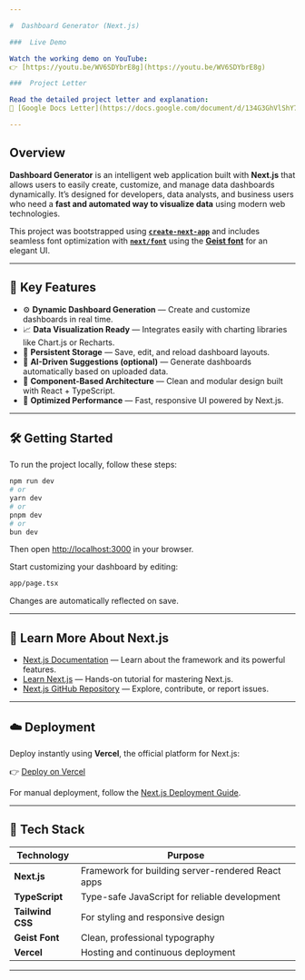 ```yaml
---

#  Dashboard Generator (Next.js)

###  Live Demo

Watch the working demo on YouTube:
👉 [https://youtu.be/WV6SDYbrE8g](https://youtu.be/WV6SDYbrE8g)

###  Project Letter

Read the detailed project letter and explanation:
📄 [Google Docs Letter](https://docs.google.com/document/d/134G3GhVlShY7vkW_593s9uvNcRouahuqEjW4-Al9EzY/edit?usp=drivesdk)

---
```


##  Overview

**Dashboard Generator** is an intelligent web application built with **Next.js** that allows users to easily create, customize, and manage data dashboards dynamically.
It’s designed for developers, data analysts, and business users who need a **fast and automated way to visualize data** using modern web technologies.

This project was bootstrapped using **[`create-next-app`](https://nextjs.org/docs/app/api-reference/cli/create-next-app)** and includes seamless font optimization with **[`next/font`](https://nextjs.org/docs/app/building-your-application/optimizing/fonts)** using the **[Geist font](https://vercel.com/font)** for an elegant UI.

---

## 🧩 Key Features

* ⚙️ **Dynamic Dashboard Generation** — Create and customize dashboards in real time.
* 📈 **Data Visualization Ready** — Integrates easily with charting libraries like Chart.js or Recharts.
* 💾 **Persistent Storage** — Save, edit, and reload dashboard layouts.
* 🧠 **AI-Driven Suggestions (optional)** — Generate dashboards automatically based on uploaded data.
* 🧱 **Component-Based Architecture** — Clean and modular design built with React + TypeScript.
* 🚀 **Optimized Performance** — Fast, responsive UI powered by Next.js.

---

## 🛠️ Getting Started

To run the project locally, follow these steps:

```bash
npm run dev
# or
yarn dev
# or
pnpm dev
# or
bun dev
```

Then open [http://localhost:3000](http://localhost:3000) in your browser.

Start customizing your dashboard by editing:

```bash
app/page.tsx
```

Changes are automatically reflected on save.

---

## 📘 Learn More About Next.js

* [Next.js Documentation](https://nextjs.org/docs) — Learn about the framework and its powerful features.
* [Learn Next.js](https://nextjs.org/learn) — Hands-on tutorial for mastering Next.js.
* [Next.js GitHub Repository](https://github.com/vercel/next.js) — Explore, contribute, or report issues.

---

## ☁️ Deployment

Deploy instantly using **Vercel**, the official platform for Next.js:

👉 [Deploy on Vercel](https://vercel.com/new?utm_medium=default-template&filter=next.js&utm_source=create-next-app&utm_campaign=create-next-app-readme)

For manual deployment, follow the [Next.js Deployment Guide](https://nextjs.org/docs/app/building-your-application/deploying).

---

## 🧠 Tech Stack

| Technology       | Purpose                                           |
| ---------------- | ------------------------------------------------- |
| **Next.js**      | Framework for building server-rendered React apps |
| **TypeScript**   | Type-safe JavaScript for reliable development     |
| **Tailwind CSS** | For styling and responsive design                 |
| **Geist Font**   | Clean, professional typography                    |
| **Vercel**       | Hosting and continuous deployment                 |

---

